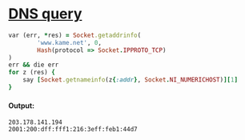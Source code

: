 [1]: http://rosettacode.org/wiki/DNS_query

# [DNS query][1]

```ruby
var (err, *res) = Socket.getaddrinfo(
        'www.kame.net', 0,
        Hash(protocol => Socket.IPPROTO_TCP)
)
err && die err
for z (res) {
    say [Socket.getnameinfo(z{:addr}, Socket.NI_NUMERICHOST)][1]
}
```

#### Output:
```
203.178.141.194
2001:200:dff:fff1:216:3eff:feb1:44d7
```
